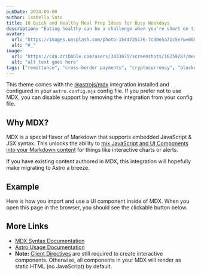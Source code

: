 ```yaml
---
pubDate: 2024-00-00
author: Isabella Sato
title: 10 Quick and Healthy Meal Prep Ideas for Busy Weekdays
description: "Eating healthy can be a challenge when you're short on time, but meal prepping can help you stay on track. In this post, we'll share 10 quick and easy meal prep ideas that are nutritious, delicious, and perfect for busy weekdays."
avatar:
  url: "https://images.unsplash.com/photo-1544725176-7c40e5a71c5e?w=800&auto=format&fit=crop&q=60&ixlib=rb-4.0.3&ixid=M3wxMjA3fDB8MHxzZWFyY2h8MTZ8fGF2YXRhcnxlbnwwfHwwfHx8MA%3D%3D"
  alt: "#_"
image:
  url: "https://cdn.dribbble.com/users/3433075/screenshots/16259287/media/5b16601e4851e8a618e144e653df8ee7.jpg?compress=1&resize=1600x1200&vertical=top"
  alt: "alt text goes here"
tags: ["remittance", "cross-border payments", "cryptocurrency", "blockchain", "peer-to-peer payments", "P2P lending"]
---
```

This theme comes with the [@astrojs/mdx](https://docs.astro.build/en/guides/integrations-guide/mdx/) integration installed and configured in your `astro.config.mjs` config file. If you prefer not to use MDX, you can disable support by removing the integration from your config file.

## Why MDX?

MDX is a special flavor of Markdown that supports embedded JavaScript & JSX syntax. This unlocks the ability to [mix JavaScript and UI Components into your Markdown content](https://docs.astro.build/en/guides/markdown-content/#mdx-features) for things like interactive charts or alerts.

If you have existing content authored in MDX, this integration will hopefully make migrating to Astro a breeze.

## Example

Here is how you import and use a UI component inside of MDX.
When you open this page in the browser, you should see the clickable button below.





## More Links

- [MDX Syntax Documentation](https://mdxjs.com/docs/what-is-mdx)
- [Astro Usage Documentation](https://docs.astro.build/en/guides/markdown-content/#markdown-and-mdx-pages)
- **Note:** [Client Directives](https://docs.astro.build/en/reference/directives-reference/#client-directives) are still required to create interactive components. Otherwise, all components in your MDX will render as static HTML (no JavaScript) by default.